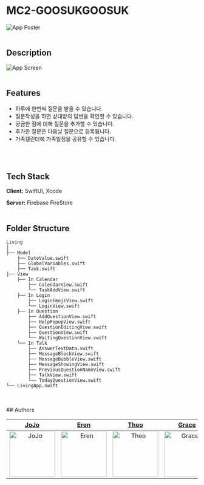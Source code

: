 
# MC2-GOOSUKGOOSUK
![App Poster](https://github.com/bumee/MC2_gooseokgooseok/assets/59304977/d9fad898-26d2-4885-a3f5-b77bebf578dc)
</br>
</br>

## Description
![App Screen](https://github.com/bumee/MC2_gooseokgooseok/assets/59304977/1d58c8c8-122d-49ac-a18d-2872c5769f72)
</br>
</br>

## Features

- 하루에 한번씩 질문을 받을 수 있습니다.
- 질문작성을 하면 상대방의 답변을 확인할 수 있습니다.
- 궁금한 점에 대해 질문을 추가할 수 있습니다.
- 추가한 질문은 다음날 질문으로 등록됩니다.
- 가족캘린더에 가족일정을 공유할 수 있습니다.
</br>
</br>

## Tech Stack

**Client:** SwiftUI, Xcode

**Server:** Firebase FireStore
</br>
</br>

## Folder Structure

```
Living
│ 
├── Model
    ├── DateValue.swift
    ├── GlobalVariables.swift
    ├── Task.swift
├── View
    ├── In Calendar
        ├── CalendarView.swift
        └── TaskAddView.swift
    ├── In Login
        ├── LoginEmojiView.swift
        └── LoginView.swift
    ├── In Question
        ├── AddQuestionView.swift
        ├── HelpPopupView.swift
        ├── QuestionEditingView.swift
        ├── QuestionView.swift
        └── WaitingQuestionView.swift
    └── In Talk
        ├── AnswerTextData.swift
        ├── MessageBlockView.swift
        ├── MessageBubbleView.swift
        ├── MessageShowingView.swift
        ├── PreviousQuestionNameView.swift
        ├── TalkView.swift
        └── TodayQuestionView.swift
└── LivingApp.swift
```
</br>
</br>
## Authors

<div align="center"> 
  
| [JoJo](https://github.com/ComaJJo) | [Eren](https://github.com/mun9769) | [Theo](https://github.com/SingJn) | [Grace](https://github.com/Gxxunx) | [Deckie](https://github.com/Bumee) |
|:---:|:---:|:---:|:---:|:---:|
|<img width="120" alt="JoJo" src="https://avatars.githubusercontent.com/u/107622687?v=4">|<img width="120" alt="Eren" src="https://avatars.githubusercontent.com/u/59304977?v=4">|<img width="120" alt="Theo" src="https://avatars.githubusercontent.com/u/33142878?v=4">|<img width="120" alt="Grace" src="https://avatars.githubusercontent.com/u/122667508?v=4">|<img width="120" alt="Deckie" src="https://avatars.githubusercontent.com/u/116488130?v=4">|

  
</div>

